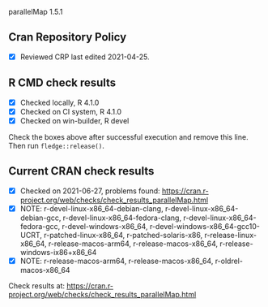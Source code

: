 parallelMap 1.5.1

## Cran Repository Policy

- [x] Reviewed CRP last edited 2021-04-25.

## R CMD check results

- [x] Checked locally, R 4.1.0
- [x] Checked on CI system, R 4.1.0
- [x] Checked on win-builder, R devel

Check the boxes above after successful execution and remove this line. Then run `fledge::release()`.

## Current CRAN check results

- [x] Checked on 2021-06-27, problems found: https://cran.r-project.org/web/checks/check_results_parallelMap.html
- [x] NOTE: r-devel-linux-x86_64-debian-clang, r-devel-linux-x86_64-debian-gcc, r-devel-linux-x86_64-fedora-clang, r-devel-linux-x86_64-fedora-gcc, r-devel-windows-x86_64, r-devel-windows-x86_64-gcc10-UCRT, r-patched-linux-x86_64, r-patched-solaris-x86, r-release-linux-x86_64, r-release-macos-arm64, r-release-macos-x86_64, r-release-windows-ix86+x86_64
- [x] NOTE: r-release-macos-arm64, r-release-macos-x86_64, r-oldrel-macos-x86_64

Check results at: https://cran.r-project.org/web/checks/check_results_parallelMap.html
